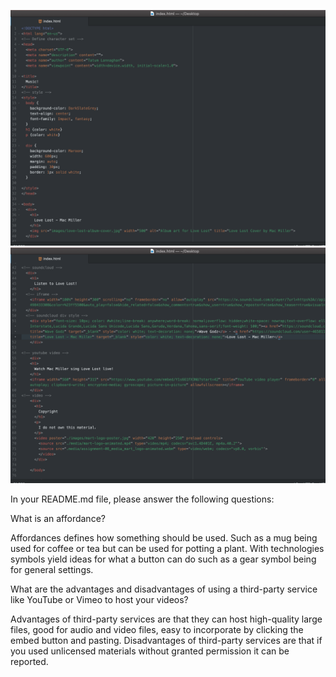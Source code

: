 ![Screenshot](./images/assignment-08-screenshot-01.png)
![Screenshot](./images/assignment-08-screenshot-02.png)

In your README.md file, please answer the following questions:

What is an affordance?

Affordances defines how something should be used. Such as a mug being used for coffee or tea but can be used for potting a plant. With technologies symbols yield ideas for what a button can do such as a gear symbol being for general settings.

What are the advantages and disadvantages of using a third-party service like YouTube or Vimeo to host your videos?

Advantages of third-party services are that they can host high-quality large files, good for audio and video files, easy to incorporate by clicking the embed button and pasting.
Disadvantages of third-party services are that if you used unlicensed materials without granted permission it can be reported.
